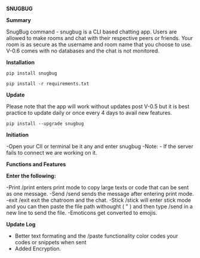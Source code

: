 **SNUGBUG**


**Summary**

SnugBug command - snugbug is a CLI based chatting app.
Users are allowed to make rooms and chat with their respective peers or friends.
Your room is as secure as the username and room name that you choose to use. V-0.6 comes
with no databases and the chat is not monitored.

**Installation**

```
pip install snugbug
```
```
pip install -r requirements.txt
```
**Update**

Please note that the app will work without updates post V-0.5 but it is best practice to update
daily or once every 4 days to avail new features.


```
pip install --upgrade snugbug
```

**Initiation**

-Open your ClI or terminal be it any and enter snugbug
-Note: - If the server fails to connect we are working on it.

**Functions and Features**

**Enter the following:**

-Print /print  enters print mode to copy large texts or code that can be sent as one message.
-Send /send  sends the message after entering print mode.
-exit /exit exit the chatroom and the chat.
-Stick /stick will enter stick mode and you can then paste the file path withought ( " ) and then type /send in a new line to send the file.
-Emoticons get converted to emojis.

**Update Log**
- Better text formating and the /paste functionality color codes your codes or snippets when sent
- Added Encryption.
